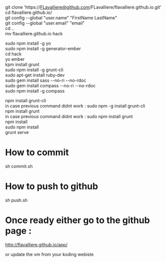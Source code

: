 git clone 'https://FLavalliere@github.com/FLavalliere/flavalliere.github.io.git'
<br/>
cd flavalliere.github.io/
<br/>
git config --global "user.name" "FirstName LastName"
<br/>
git config --global "user.email" "email"
<br/>
cd ..
<br/>
mv flavalliere.github.io hack
<br/>

sudo npm install -g yo
<br/>
sudo npm install -g generator-ember
<br/>
cd hack
<br/>
yo ember
<br/>
kpm install grunt
<br/>
sudo npm install -g grunt-cli
<br/>
sudo apt-get install ruby-dev
<br/>
sudo gem install sass --no-ri --no-rdoc
<br/>
sudo gem install compass --no-ri --no-rdoc
<br/>
sudo npm install -g compass
<br/>


npm install grunt-cli
<Br/>
in case previous command didnt work : sudo npm -g  install grunt-cli
<Br/>
npm install grunt
<Br/>
in case previous command didnt work : sudo npm install grunt
<Br/>
npm install 
<Br/>
sudo npm install
<Br/>
grunt serve
<Br/>


# How to commit

sh commit.sh

# How to push to github

sh push.sh

# Once ready either go to the github page :

http://flavalliere.github.io/app/

or update the vm from your koding webiste

